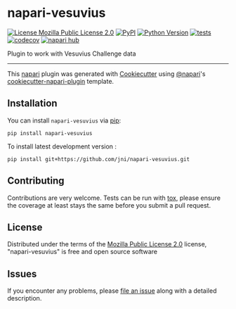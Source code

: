 # napari-vesuvius

[![License Mozilla Public License 2.0](https://img.shields.io/pypi/l/napari-vesuvius.svg?color=green)](https://github.com/jni/napari-vesuvius/raw/main/LICENSE)
[![PyPI](https://img.shields.io/pypi/v/napari-vesuvius.svg?color=green)](https://pypi.org/project/napari-vesuvius)
[![Python Version](https://img.shields.io/pypi/pyversions/napari-vesuvius.svg?color=green)](https://python.org)
[![tests](https://github.com/jni/napari-vesuvius/workflows/tests/badge.svg)](https://github.com/jni/napari-vesuvius/actions)
[![codecov](https://codecov.io/gh/jni/napari-vesuvius/branch/main/graph/badge.svg)](https://codecov.io/gh/jni/napari-vesuvius)
[![napari hub](https://img.shields.io/endpoint?url=https://api.napari-hub.org/shields/napari-vesuvius)](https://napari-hub.org/plugins/napari-vesuvius)

Plugin to work with Vesuvius Challenge data

----------------------------------

This [napari] plugin was generated with [Cookiecutter] using [@napari]'s [cookiecutter-napari-plugin] template.

<!--
Don't miss the full getting started guide to set up your new package:
https://github.com/napari/cookiecutter-napari-plugin#getting-started

and review the napari docs for plugin developers:
https://napari.org/stable/plugins/index.html
-->

## Installation

You can install `napari-vesuvius` via [pip]:

    pip install napari-vesuvius



To install latest development version :

    pip install git+https://github.com/jni/napari-vesuvius.git


## Contributing

Contributions are very welcome. Tests can be run with [tox], please ensure
the coverage at least stays the same before you submit a pull request.

## License

Distributed under the terms of the [Mozilla Public License 2.0] license,
"napari-vesuvius" is free and open source software

## Issues

If you encounter any problems, please [file an issue] along with a detailed description.

[napari]: https://github.com/napari/napari
[Cookiecutter]: https://github.com/audreyr/cookiecutter
[@napari]: https://github.com/napari
[MIT]: http://opensource.org/licenses/MIT
[BSD-3]: http://opensource.org/licenses/BSD-3-Clause
[GNU GPL v3.0]: http://www.gnu.org/licenses/gpl-3.0.txt
[GNU LGPL v3.0]: http://www.gnu.org/licenses/lgpl-3.0.txt
[Apache Software License 2.0]: http://www.apache.org/licenses/LICENSE-2.0
[Mozilla Public License 2.0]: https://www.mozilla.org/media/MPL/2.0/index.txt
[cookiecutter-napari-plugin]: https://github.com/napari/cookiecutter-napari-plugin

[file an issue]: https://github.com/jni/napari-vesuvius/issues

[napari]: https://github.com/napari/napari
[tox]: https://tox.readthedocs.io/en/latest/
[pip]: https://pypi.org/project/pip/
[PyPI]: https://pypi.org/
